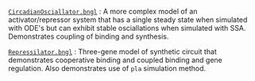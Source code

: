[`CircadianOsciallator.bngl`](CircadianOscillator.bngl)
: A more complex model of an activator/repressor system that has a single steady state when simulated with ODE's but can exhibit stable osciallations when simulated with SSA. Demonstrates coupling of binding and synthesis. 

[`Repressilator.bngl`](Repressilator.bngl)
: Three-gene model of synthetic circuit that demonstrates cooperative binding and coupled binding and gene regulation. Also demonstrates use of `pla` simulation method.

